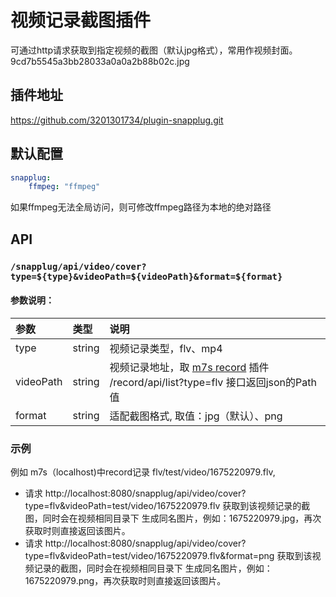 # 视频记录截图插件

可通过http请求获取到指定视频的截图（默认jpg格式），常用作视频封面。
9cd7b5545a3bb28033a0a0a2b88b02c.jpg

## 插件地址

https://github.com/3201301734/plugin-snapplug.git

## 默认配置

```yaml
snapplug:
    ffmpeg: "ffmpeg"
```
如果ffmpeg无法全局访问，则可修改ffmpeg路径为本地的绝对路径
## API

### `/snapplug/api/video/cover?type=${type}&videoPath=${videoPath}&format=${format}`
#### 参数说明：

| 参数 | 类型 | 说明 |
|:-----|:--|:----|
| type | string | 视频记录类型，flv、mp4 |
| videoPath | string |视频记录地址，取 [m7s record](https://m7s.live/guide/plugins/record.html#api) 插件 /record/api/list?type=flv 接口返回json的Path值 |
| format | string | 适配截图格式, 取值：jpg（默认）、png |


### 示例
例如 m7s（localhost)中record记录 flv/test/video/1675220979.flv,

- 请求 http://localhost:8080/snapplug/api/video/cover?type=flv&videoPath=test/video/1675220979.flv 获取到该视频记录的截图，同时会在视频相同目录下 生成同名图片，例如：1675220979.jpg，再次获取时则直接返回该图片。
- 请求 http://localhost:8080/snapplug/api/video/cover?type=flv&videoPath=test/video/1675220979.flv&format=png 获取到该视频记录的截图，同时会在视频相同目录下 生成同名图片，例如：1675220979.png，再次获取时则直接返回该图片。
  



